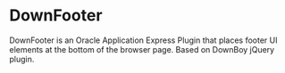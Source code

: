 # DownFooter
DownFooter is an Oracle Application Express Plugin that places footer UI elements at the bottom of the browser page. Based on DownBoy jQuery plugin.
